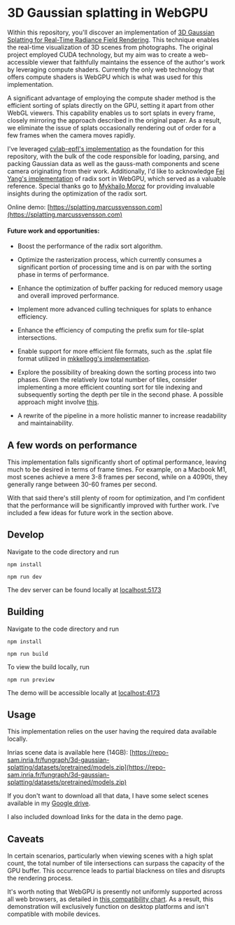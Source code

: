 # 3D Gaussian splatting in WebGPU

Within this repository, you'll discover an implementation of [3D Gaussian Splatting for Real-Time Radiance Field Rendering](https://repo-sam.inria.fr/fungraph/3d-gaussian-splatting/). This technique enables the real-time visualization of 3D scenes from photographs. The original project employed CUDA technology, but my aim was to create a web-accessible viewer that faithfully maintains the essence of the author's work by leveraging compute shaders. Currently the only web technology that offers compute shaders is WebGPU which is what was used for this implementation.

A significant advantage of employing the compute shader method is the efficient sorting of splats directly on the GPU, setting it apart from other WebGL viewers. This capability enables us to sort splats in every frame, closely mirroring the approach described in the original paper. As a result, we eliminate the issue of splats occasionally rendering out of order for a few frames when the camera moves rapidly.

I've leveraged [cvlab-epfl's implementation](https://github.com/cvlab-epfl/gaussian-splatting-web) as the foundation for this repository, with the bulk of the code responsible for loading, parsing, and packing Gaussian data as well as the gauss-math components and scene camera originating from their work. Additionally, I'd like to acknowledge [Fei Yang's implementation](https://github.com/fynv/webgpu_math) of radix sort in WebGPU, which served as a valuable reference. Special thanks go to [Mykhailo Moroz](https://twitter.com/Michael_Moroz_) for providing invaluable insights during the optimization of the radix sort.

Online demo: [https://splatting.marcussvensson.com](https://splatting.marcussvensson.com)


#### Future work and opportunities:

- Boost the performance of the radix sort algorithm.

- Optimize the rasterization process, which currently consumes a significant portion of processing time and is on par with the sorting phase in terms of performance.

- Enhance the optimization of buffer packing for reduced memory usage and overall improved performance.

- Implement more advanced culling techniques for splats to enhance efficiency.

- Enhance the efficiency of computing the prefix sum for tile-splat intersections.

- Enable support for more efficient file formats, such as the .splat file format utilized in [mkkellogg's implementation](https://github.com/mkkellogg/GaussianSplats3D).

- Explore the possibility of breaking down the sorting process into two phases. Given the relatively low total number of tiles, consider implementing a more efficient counting sort for tile indexing and subsequently sorting the depth per tile in the second phase. A possible approach might involve [this](https://on-demand.gputechconf.com/gtc/2014/presentations/S4117-fast-fixed-radius-nearest-neighbor-gpu.pdf).

- A rewrite of the pipeline in a more holistic manner to increase readability and maintainability. 

## A few words on performance

This implementation falls significantly short of optimal performance, leaving much to be desired in terms of frame times. For example, on a Macbook M1, most scenes achieve a mere 3-8 frames per second, while on a 4090ti, they generally range between 30-60 frames per second.

With that said there's still plenty of room for optimization, and I'm confident that the performance will be significantly improved with further work. I've included a few ideas for future work in the section above.

## Develop

Navigate to the code directory and run

```
npm install

npm run dev
```

The dev server can be found locally at [localhost:5173](http://localhost:5173)


## Building

Navigate to the code directory and run

```
npm install

npm run build
```

To view the build locally, run

```
npm run preview
```

The demo will be accessible locally at [localhost:4173](http://localhost:4173)


## Usage

This implementation relies on the user having the required data available locally.

Inrias scene data is available here (14GB): [https://repo-sam.inria.fr/fungraph/3d-gaussian-splatting/datasets/pretrained/models.zip](https://repo-sam.inria.fr/fungraph/3d-gaussian-splatting/datasets/pretrained/models.zip)

If you don't want to download all that data, I have some select scenes available in my [Google drive](https://drive.google.com/drive/folders/1WXCpR3kshQt2jmOtuCBsHKfzt1IMqey2).

I also included download links for the data in the demo page.

## Caveats

In certain scenarios, particularly when viewing scenes with a high splat count, the total number of tile intersections can surpass the capacity of the GPU buffer. This occurrence leads to partial blackness on tiles and disrupts the rendering process.

It's worth noting that WebGPU is presently not uniformly supported across all web browsers, as detailed in [this compatibility chart](https://caniuse.com/webgpu). As a result, this demonstration will exclusively function on desktop platforms and isn't compatible with mobile devices.